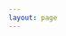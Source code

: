 ```yaml
---
layout: page
---
```


<script setup>
import {
  VPTeamPage,
  VPTeamPageTitle,
  VPTeamMembers,
  VPTeamPageSection
} from 'vitepress/theme'

const current_members = [
    {
        avatar: './image/gzj.png',
        name: '高正杰',
        title: '2017级',
        links: [
            {
                icon: {svg: '<svg t="1691853124984" class="icon" viewBox="0 0 1024 1024" version="1.1" xmlns="http://www.w3.org/2000/svg" p-id="4481" width="200" height="200"><path d="M762.77551 929.959184H261.22449c-40.75102 0-74.187755-33.436735-74.187755-74.710204v-288.914286c0-6.791837-5.22449-12.016327-11.493878-12.016327h-27.689796c-21.942857 0-40.75102-12.538776-49.110204-32.914285-8.359184-19.853061-3.657143-42.840816 11.493878-58.514286l341.159183-343.771429c15.673469-16.195918 37.616327-25.077551 60.604082-25.077551s44.930612 8.881633 61.126531 25.6L914.285714 463.412245c15.15102 15.673469 19.853061 38.661224 11.493878 58.514286-8.359184 20.37551-27.167347 32.914286-49.110204 32.914285h-27.689796c-6.269388 0-11.493878 5.22449-11.493878 12.016327v288.914286c-0.522449 40.75102-33.959184 74.187755-74.710204 74.187755zM512 135.836735c-12.016327 0-22.987755 4.702041-31.346939 13.061224L139.493878 492.669388c-5.22449 5.22449-3.657143 10.971429-2.612245 13.061224 1.044898 2.089796 3.657143 7.314286 10.971428 7.314286h27.689796c29.257143 0 53.289796 24.032653 53.289796 53.812245v288.914286c0 17.763265 14.628571 32.914286 32.391837 32.914285h501.55102c17.763265 0 32.391837-14.628571 32.391837-32.914285v-288.914286c0-29.779592 24.032653-53.812245 53.289796-53.812245h27.689796c6.791837 0 9.926531-5.22449 10.971428-7.314286 1.044898-2.089796 2.612245-7.836735-2.612245-13.061224L543.346939 148.897959c-8.359184-8.359184-19.330612-13.061224-31.346939-13.061224z" fill="#333333" p-id="4482"></path><path d="M663.510204 929.959184H360.489796v-219.428572c0-45.97551 37.616327-83.591837 83.591837-83.591836h135.836734c45.97551 0 83.591837 37.616327 83.591837 83.591836v219.428572z m-261.22449-41.795919h219.428572v-177.632653c0-22.987755-18.808163-41.795918-41.795919-41.795918H444.081633c-22.987755 0-41.795918 18.808163-41.795919 41.795918v177.632653z" fill="#333333" p-id="4483"></path></svg>'},
                link: 'https://gaozhengjie.github.io/',
                ariaLabel: 'Home'
            },
            {icon: 'github', link: 'https://github.com/gaozhengjie'},
            {
                icon: {svg: '<svg t="1691852849092" class="icon" viewBox="0 0 1024 1024" version="1.1" xmlns="http://www.w3.org/2000/svg" p-id="3471" width="200" height="200"><path d="M543.407111 460.444444q0-15.407111-3.555555-37.926222H325.333333v78.222222h128.592889q-1.777778 14.222222-9.777778 29.630223t-22.222222 31.407111-39.408 26.370666T325.333333 598.518222q-58.666667 0-100.148444-42.073778t-41.480889-101.333333 41.480889-101.333333T325.333333 311.704q54.518222 0 90.666667 34.962667l61.629333-59.851556Q413.629333 227.555556 325.333333 227.555556q-94.815111 0-161.184889 66.666666T97.777778 455.111111t66.370666 160.888889T325.333333 682.666667q97.777778 0 157.926223-62.222223t60.147555-160z m204.444445 27.259556H812.444444v-65.185778h-64.592888V357.333333H682.666667v65.184889h-65.184889v65.185778H682.666667V552.888889h65.184889v-65.184889zM910.222222 170.666667v568.888889q0 70.518222-50.073778 120.592888T739.555556 910.222222H170.666667q-70.518222 0-120.592889-50.073778T0 739.555556V170.666667Q0 100.148444 50.073778 50.073778T170.666667 0h568.888889q70.518222 0 120.592888 50.073778T910.222222 170.666667z" p-id="3472"></path></svg>'},
                link: 'https://scholar.google.com/citations?user=-vED2KkAAAAJ&hl=zh-CN',
                ariaLabel: 'google scholar' 
            },
            
        ]
    },
    {
        avatar: './image/placehold.jpg',
        name: '张举',
    },
    {
        avatar: './image/placehold.jpg',
        name: '蔡佳志',
    },
    {
        avatar: './image/placehold.jpg',
        name: '刘涛',
    },
    {
        avatar: './image/placehold.jpg',
        name: '栗荣成',
    },
    {
        avatar: './image/hyw.jpg',
        name: '和雅雯',
        title:'2022级',
        links: [
            {
                icon:{svg:'<?xml version="1.0" standalone="no"?><!DOCTYPE svg PUBLIC "-//W3C//DTD SVG 1.1//EN" "http://www.w3.org/Graphics/SVG/1.1/DTD/svg11.dtd"><svg t="1691996966254" class="icon" viewBox="0 0 1024 1024" version="1.1" xmlns="http://www.w3.org/2000/svg" p-id="12729" xmlns:xlink="http://www.w3.org/1999/xlink" width="240" height="240"><path d="M923.2 809.6c-12.8 3.2-44.8-28.8-67.2-83.2-16 60.8-48 112-86.4 153.6 51.2 12.8 83.2 38.4 83.2 67.2 0 41.6-73.6 76.8-160 76.8-67.2 0-124.8-19.2-147.2-48h-32c-12.8 0-22.4 0-35.2-3.2-25.6 28.8-83.2 48-150.4 48-89.6 0-160-35.2-160-76.8 0-32 35.2-57.6 89.6-70.4-41.6-41.6-70.4-92.8-86.4-153.6-22.4 57.6-54.4 86.4-67.2 86.4-19.2-3.2-38.4-60.8-25.6-147.2 6.4-57.6 38.4-128 70.4-150.4v-19.2c6.4-54.4 16-102.4 38.4-105.6-3.2-19.2-6.4-38.4-6.4-60.8C174.4 144 331.2 0 510.4 0s336 144 336 326.4c0 19.2-3.2 41.6-6.4 60.8 19.2 0 35.2 48 41.6 105.6v22.4c32 25.6 60.8 92.8 67.2 150.4 9.6 83.2-6.4 140.8-25.6 144z" fill="#515151" p-id="12730"></path></svg>'},      
                link: 'tencent://message/?uin=1464929641',
                ariaLabel: 'QQ'
            },
        
        ]
    },
    {
        avatar: './image/lbj.jpg',
        name: '吕博杰',
        title:'2022级',
        links: [
            {
                icon:{svg:'<?xml version="1.0" standalone="no"?><!DOCTYPE svg PUBLIC "-//W3C//DTD SVG 1.1//EN" "http://www.w3.org/Graphics/SVG/1.1/DTD/svg11.dtd"><svg t="1691996966254" class="icon" viewBox="0 0 1024 1024" version="1.1" xmlns="http://www.w3.org/2000/svg" p-id="12729" xmlns:xlink="http://www.w3.org/1999/xlink" width="240" height="240"><path d="M923.2 809.6c-12.8 3.2-44.8-28.8-67.2-83.2-16 60.8-48 112-86.4 153.6 51.2 12.8 83.2 38.4 83.2 67.2 0 41.6-73.6 76.8-160 76.8-67.2 0-124.8-19.2-147.2-48h-32c-12.8 0-22.4 0-35.2-3.2-25.6 28.8-83.2 48-150.4 48-89.6 0-160-35.2-160-76.8 0-32 35.2-57.6 89.6-70.4-41.6-41.6-70.4-92.8-86.4-153.6-22.4 57.6-54.4 86.4-67.2 86.4-19.2-3.2-38.4-60.8-25.6-147.2 6.4-57.6 38.4-128 70.4-150.4v-19.2c6.4-54.4 16-102.4 38.4-105.6-3.2-19.2-6.4-38.4-6.4-60.8C174.4 144 331.2 0 510.4 0s336 144 336 326.4c0 19.2-3.2 41.6-6.4 60.8 19.2 0 35.2 48 41.6 105.6v22.4c32 25.6 60.8 92.8 67.2 150.4 9.6 83.2-6.4 140.8-25.6 144z" fill="#515151" p-id="12730"></path></svg>'},      
                link: 'tencent://message/?uin=3096131463',
                ariaLabel: 'QQ'
            },
        
        ]
        
    },
    {
        avatar: './image/xcl.jpg',
        name: '谢晨龙',
        title: '2023级',
        desc:'“广告位招租”',
        links: [
            {
                icon: {svg: '<svg t="1691853124984" class="icon" viewBox="0 0 1024 1024" version="1.1" xmlns="http://www.w3.org/2000/svg" p-id="4481" width="200" height="200"><path d="M762.77551 929.959184H261.22449c-40.75102 0-74.187755-33.436735-74.187755-74.710204v-288.914286c0-6.791837-5.22449-12.016327-11.493878-12.016327h-27.689796c-21.942857 0-40.75102-12.538776-49.110204-32.914285-8.359184-19.853061-3.657143-42.840816 11.493878-58.514286l341.159183-343.771429c15.673469-16.195918 37.616327-25.077551 60.604082-25.077551s44.930612 8.881633 61.126531 25.6L914.285714 463.412245c15.15102 15.673469 19.853061 38.661224 11.493878 58.514286-8.359184 20.37551-27.167347 32.914286-49.110204 32.914285h-27.689796c-6.269388 0-11.493878 5.22449-11.493878 12.016327v288.914286c-0.522449 40.75102-33.959184 74.187755-74.710204 74.187755zM512 135.836735c-12.016327 0-22.987755 4.702041-31.346939 13.061224L139.493878 492.669388c-5.22449 5.22449-3.657143 10.971429-2.612245 13.061224 1.044898 2.089796 3.657143 7.314286 10.971428 7.314286h27.689796c29.257143 0 53.289796 24.032653 53.289796 53.812245v288.914286c0 17.763265 14.628571 32.914286 32.391837 32.914285h501.55102c17.763265 0 32.391837-14.628571 32.391837-32.914285v-288.914286c0-29.779592 24.032653-53.812245 53.289796-53.812245h27.689796c6.791837 0 9.926531-5.22449 10.971428-7.314286 1.044898-2.089796 2.612245-7.836735-2.612245-13.061224L543.346939 148.897959c-8.359184-8.359184-19.330612-13.061224-31.346939-13.061224z" fill="#333333" p-id="4482"></path><path d="M663.510204 929.959184H360.489796v-219.428572c0-45.97551 37.616327-83.591837 83.591837-83.591836h135.836734c45.97551 0 83.591837 37.616327 83.591837 83.591836v219.428572z m-261.22449-41.795919h219.428572v-177.632653c0-22.987755-18.808163-41.795918-41.795919-41.795918H444.081633c-22.987755 0-41.795918 18.808163-41.795919 41.795918v177.632653z" fill="#333333" p-id="4483"></path></svg>'},
                link: 'image/xcl.pdf',
                ariaLabel: 'Home' 
            },
            {
                icon: {svg:'<?xml version="1.0" standalone="no"?><!DOCTYPE svg PUBLIC "-//W3C//DTD SVG 1.1//EN" "http://www.w3.org/Graphics/SVG/1.1/DTD/svg11.dtd"><svg t="1691995164866" class="icon" viewBox="0 0 1024 1024" version="1.1" xmlns="http://www.w3.org/2000/svg" p-id="1443" xmlns:xlink="http://www.w3.org/1999/xlink" width="200" height="200"><path d="M512 992C246.90666687 992 32 777.09333313 32 512S246.90666687 32 512 32s480 214.90666688 480 480-214.90666688 480-480 480z m242.95999969-533.33333344l-272.58666656 0.01333313c-13.09333313 0-23.70666656 10.61333344-23.70666657 23.69333344l-0.02666625 59.26666687c0 13.09333313 10.60000031 23.70666656 23.69333344 23.70666656h165.96c13.09333313 0 23.70666656 10.60000031 23.70666656 23.69333344v11.85333375A71.10666656 71.10666656 0 0 1 600.89333375 672.00000031h-225.20000062a23.70666656 23.70666656 0 0 1-23.70666657-23.69333343V423.12000031a71.10666656 71.10666656 0 0 1 71.10666657-71.10666656L754.89333313 351.99999969c13.09333313 0 23.69333344-10.60000031 23.70666656-23.69333344L778.66666625 269.06666656c0-13.09333313-10.60000031-23.70666656-23.6933325-23.71999968l-331.8666675 0.01333312C324.93333312 245.34666687 245.33333375 324.94666625 245.33333375 423.12000031v331.83999938c0 13.09333313 10.61333344 23.70666656 23.70666656 23.70666656H618.66666688c88.37333344 0 160.00000031-71.62666687 159.99999937-159.99999937V482.37333313c0-13.08-10.61333344-23.69333344-23.70666656-23.69333344z" fill="#515151" p-id="1444"></path></svg>'}, 
                link: 'https://gitee.com/xie_chenlong',
                ariaLabel: 'Gitee'
            },
            {
                icon:{svg:'<?xml version="1.0" standalone="no"?><!DOCTYPE svg PUBLIC "-//W3C//DTD SVG 1.1//EN" "http://www.w3.org/Graphics/SVG/1.1/DTD/svg11.dtd"><svg t="1692071712775" class="icon" viewBox="0 0 1024 1024" version="1.1" xmlns="http://www.w3.org/2000/svg" p-id="4007" xmlns:xlink="http://www.w3.org/1999/xlink" width="240" height="240"><path d="M512 0c282.784 0 512 229.216 512 512s-229.216 512-512 512S0 794.784 0 512 229.216 0 512 0z m189.952 752l11.2-108.224c-31.904 9.536-100.928 16.128-147.712 16.128-134.464 0-205.728-47.296-195.328-146.304 11.584-110.688 113.152-145.696 232.64-145.696 54.784 0 122.432 8.8 151.296 18.336L768 272.704C724.544 262.24 678.272 256 599.584 256c-203.2 0-388.704 94.88-406.4 263.488C178.336 660.96 303.584 768 535.616 768c80.672 0 138.464-6.432 166.336-16z" fill="#515151" p-id="4008"></path></svg>'},
                link: 'https://blog.csdn.net/qq_30317039?spm=1000.2115.3001.5343',
                ariaLabel: 'CSDN'
            },
            {
                icon:{svg:'<?xml version="1.0" standalone="no"?><!DOCTYPE svg PUBLIC "-//W3C//DTD SVG 1.1//EN" "http://www.w3.org/Graphics/SVG/1.1/DTD/svg11.dtd"><svg t="1691996966254" class="icon" viewBox="0 0 1024 1024" version="1.1" xmlns="http://www.w3.org/2000/svg" p-id="12729" xmlns:xlink="http://www.w3.org/1999/xlink" width="240" height="240"><path d="M923.2 809.6c-12.8 3.2-44.8-28.8-67.2-83.2-16 60.8-48 112-86.4 153.6 51.2 12.8 83.2 38.4 83.2 67.2 0 41.6-73.6 76.8-160 76.8-67.2 0-124.8-19.2-147.2-48h-32c-12.8 0-22.4 0-35.2-3.2-25.6 28.8-83.2 48-150.4 48-89.6 0-160-35.2-160-76.8 0-32 35.2-57.6 89.6-70.4-41.6-41.6-70.4-92.8-86.4-153.6-22.4 57.6-54.4 86.4-67.2 86.4-19.2-3.2-38.4-60.8-25.6-147.2 6.4-57.6 38.4-128 70.4-150.4v-19.2c6.4-54.4 16-102.4 38.4-105.6-3.2-19.2-6.4-38.4-6.4-60.8C174.4 144 331.2 0 510.4 0s336 144 336 326.4c0 19.2-3.2 41.6-6.4 60.8 19.2 0 35.2 48 41.6 105.6v22.4c32 25.6 60.8 92.8 67.2 150.4 9.6 83.2-6.4 140.8-25.6 144z" fill="#515151" p-id="12730"></path></svg>'},      
                link: 'tencent://message/?uin=2962402977',
                ariaLabel: 'QQ'
            },
        ]
    }
];

const graduate_members = [
    {
        avatar: './image/placehold.jpg',
        name: '陈郑淏',
    },
    {
        avatar: './image/placehold.jpg',
        name: '徐天豪',
    },
    {
        avatar: './image/placehold.jpg',
        name: '宋馨宇',
    },
    {
        avatar: './image/placehold.jpg',
        name: '王维宽',
    },
    {
        avatar: './image/placehold.jpg',
        name: '张学磊',
    },
];
</script>

<VPTeamPage>
  <VPTeamPageTitle>
    <template #title>团队成员</template>
  </VPTeamPageTitle>
  <VPTeamMembers :members="current_members"/>

  <VPTeamPageSection>
    <template #title>已毕业学生</template>
    <template #members>
      <VPTeamMembers :members="graduate_members"/>
    </template> 
  </VPTeamPageSection>

</VPTeamPage>
